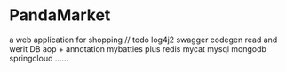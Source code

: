 # PandaMarket
a web application  for shopping
// todo
log4j2
swagger codegen
read and werit DB
aop + annotation
mybatties plus
redis 
mycat
mysql
mongodb
springcloud
......
